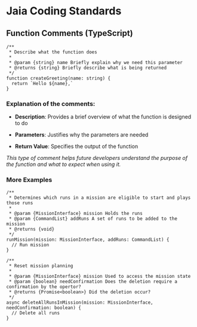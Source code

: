# Jaia Coding Standards

## Function Comments (TypeScript)
```
/**
 * Describe what the function does
 *
 * @param {string} name Briefly explain why we need this parameter
 * @returns {string} Briefly describe what is being returned
 */
function createGreeting(name: string) {
  return `Hello ${name},` 
}
```

### Explanation of the comments:

* **Description**: Provides a brief overview of what the function is designed to do

* **Parameters**: Justifies why the parameters are needed

* **Return Value**: Specifies the output of the function

*This type of comment helps future developers understand the purpose of the function and what to expect when using it.*

### More Examples
```
/**
 * Determines which runs in a mission are eligible to start and plays those runs
 * 
 * @param {MissionInterface} mission Holds the runs 
 * @param {CommandList} addRuns A set of runs to be added to the mission
 * @returns {void}
 */
runMission(mission: MissionInterface, addRuns: CommandList) {
  // Run mission
}
```

```
/**
 * Reset mission planning
 * 
 * @param {MissionInterface} mission Used to access the mission state
 * @param {boolean} needConfirmation Does the deletion require a confirmation by the opertor?
 * @returns {Promise<boolean>} Did the deletion occur?
 */
async deleteAllRunsInMission(mission: MissionInterface, needConfirmation: boolean) {
  // Delete all runs
}
```
